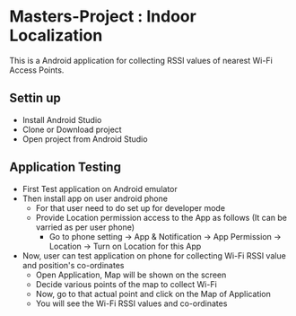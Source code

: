 # Masters-Project : Indoor Localization
This is a Android application for collecting RSSI values of nearest Wi-Fi Access Points.

## Settin up

- Install Android Studio
- Clone or Download project
- Open project from Android Studio 

## Application Testing
- First Test application on Android emulator
- Then install app on user android phone
  - For that user need to do set up for developer mode
  - Provide Location permission access to the App as follows (It can be varried as per user phone)
    - Go to phone setting -> App & Notification -> App Permission -> Location -> Turn on Location for this App
- Now, user can test application on phone for collecting Wi-Fi RSSI value and position's co-ordinates
  - Open Application, Map will be shown on the screen
  - Decide various points of the map to collect Wi-Fi
  - Now, go to that actual point and click on the Map of Application
  - You will see the Wi-Fi RSSI values and co-ordinates


